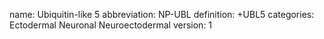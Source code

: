 name: Ubiquitin-like 5
abbreviation: NP-UBL
definition: +UBL5
categories: Ectodermal Neuronal Neuroectodermal
version: 1

